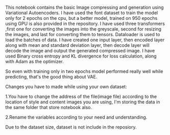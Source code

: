 This notebook contains the basic Image compressing and generation using Variational Autoencoders. I have used the font dataset to train the model only for 2 epochs on the cpu, but a better model, trained on 950 epochs using GPU is also provided in the repository. I have used three transformers ,first one for converting the images into the greyscale, second for resizing the images, and last for converting them to tensors. Dataloader is used to load the batches of data. I have created one input layer, then encoded layer along with mean and standard deviation layer, then decode layer will decode the image and output the generated compressed image. I have used Binary cross entropy and KL divergence for loss calculation, along with Adam as the optimizer. 

So even with training only in two epochs model performed really well while predicting, that's the good thing about VAE.

Changes you have to made while using your own dataset:

1.You have to change the address of the file(image file) according to the location of style and content images  you are using, I'm storing the data in the same folder that store notebook also.

2.Rename the variables according to your need and understanding.

Due to the dataset size, dataset is not include in the reposiory.

